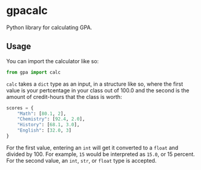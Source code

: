 # gpacalc
Python library for calculating GPA.

## Usage
You can import the calculator like so:
```py 
from gpa import calc


```
`calc` takes a `dict` type as an input, in a structure like so, where the first value is your pertcentage in your class out of 100.0 and the second is the amount of credit-hours that the class is worth:
```py
scores = {
    "Math": [80.1, 2],
    "Chemistry": [92.4, 2.0],
    "History": [68.1, 3.0],
    "English": [32.0, 3]
}
```

For the first value, entering an `int` will get it converted to a `float` and divided by 100. For example, `15` would be interpreted as `15.0`, or 15 percent.
For the second value, an `int`, `str`, or `float` type is accepted.